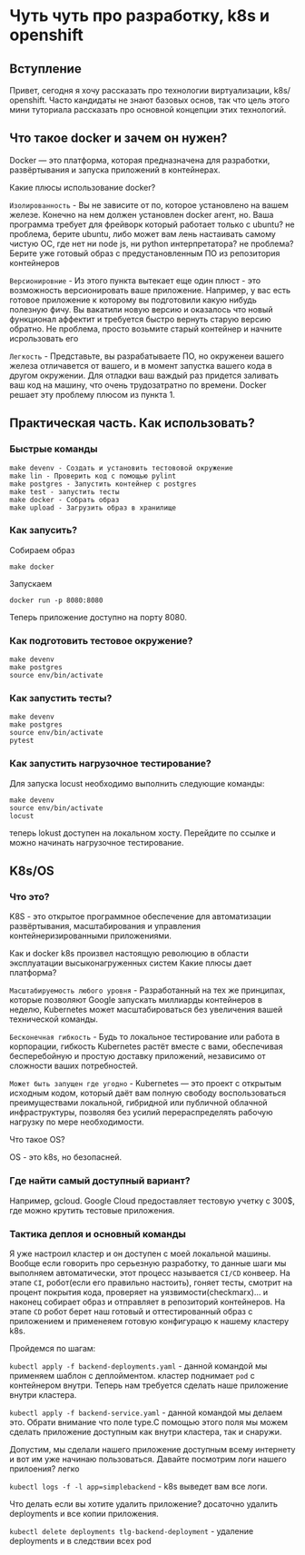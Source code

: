 # Чуть чуть про разработку, k8s и openshift

## Вступление

Привет, сегодня я хочу рассказать про технологии виртуализации, k8s/ openshift. 
Часто кандидаты не знают базовых основ, так что цель этого мини туториала рассказать про основной концепции этих технологий. 

## Что такое docker и зачем он нужен?
Docker — это платформа, которая предназначена для разработки, развёртывания и запуска приложений в контейнерах. 

Какие плюсы использование docker?

`Изолированность` -  Вы не зависите от по, которое установлено на вашем железе. Конечно на нем должен установлен docker агент, но. 
Ваша программа требует для фрейворк который работает только с ubuntu? не проблема, 
берите ubuntu, либо может вам лень настаивать самому чистую ОС, где нет ни node js, ни python интерпретатора? 
не проблема? Берите уже готовый образ с предустановленным ПО из репозитория контейнеров

`Версионировние` -  Из этого пункта вытекает еще один плюст - это возможность версионировать ваше приложение. 
Например, у вас есть готовое приложение к которому вы подготовили какую нибудь полезную фичу. 
Вы вакатили новую версию и оказалось что новый функционал аффектит и требуется быстро вернуть старую версию обратно. 
Не проблема, просто возьмите старый контейнер и начните исрользовать его

`Легкость` -  Представьте, вы разрабатываете ПО, но окруженеи вашего железа отличавется от вашего, 
и в момент запустка вашего кода в другом окружении. Для отладки ваш важдый раз придется заливать ваш код на машину, 
что очень трудозатратно по времени. Docker решает эту проблему плюсом из пункта 1.

## Практическая часть. Как использовать?

### Быстрые команды
```
make devenv - Создать и установить тестововой окружение
make lin - Проверить код с помощью pylint
make postgres - Запустить контейнер с postgres
make test - запустить тесты
make docker - Собрать образ
make upload - Загрузить образ в хранилище
```

### Как запусить?
Собираем образ
```
make docker
```
Запускаем
```
docker run -p 8080:8080
```
Теперь приложение доступно на порту 8080.
### Как подготовить тестовое окружение?
```
make devenv
make postgres
source env/bin/activate
```
### Как запустить тесты?
```
make devenv
make postgres
source env/bin/activate
pytest
```
### Как запустить нагрузочное тестирование?
Для запуска locust необходимо выполнить следующие команды:
```
make devenv
source env/bin/activate
locust
```
теперь lokust доступен на локальном хосту. Перейдите по ссылке и можно начинать нагрузочное тестирование.
## K8s/OS
### Что это?
K8S - это открытое программное обеспечение для автоматизации развёртывания, 
масштабирования и управления контейнеризированными приложениями.

Как и docker k8s произвел настоящую революцию в области эксплуатации высыконагруженных систем
Какие плюсы дает платформа?


`Масштабируемость любого уровня` - Разработанный на тех же принципах, которые позволяют Google запускать миллиарды контейнеров в неделю, Kubernetes может масштабироваться без увеличения вашей технической команды.

`Бесконечная гибкость` - Будь то локальное тестирование или работа в корпорации, гибкость Kubernetes растёт вместе с вами, обеспечивая бесперебойную и простую доставку приложений, независимо от сложности ваших потребностей.

`Может быть запущен где угодно` - Kubernetes — это проект с открытым исходным кодом, который даёт вам полную свободу воспользоваться преимуществами локальной, гибридной или публичной облачной инфраструктуры, позволяя без усилий перераспределять рабочую нагрузку по мере необходимости.

Что такое OS?

OS - это k8s, но безопасней.

### Где найти самый доступный вариант?

Например, gcloud. Google Cloud предоставляет тестовую учетку с 300$, где можно крутить тестовые приложения.

### Тактика деплоя и основный команды
Я уже настроил кластер и он доступен с моей локальной машины.
Вообще если говорить про серьезную разработку, то данные шаги мы выполняем автоматически, этот процесс называется `CI/CD` конвеер.
На этапе `CI`, робот(если его правильно настоить), гоняет тесты, смотрит на процент покрытия кода, проверяет на уязвимости(checkmarx)... и
наконец собирает образ и отправляет в репозиторий контейнеров.
На этапе `CD` робот берет наш готовый и оттестированный образ с приложением и применеяем готовую конфигурацю к нашему кластеру k8s.

Пройдемся по шагам:

`kubectl apply -f backend-deployments.yaml` - данной командой мы применяем шаблон с деплойментом. кластер поднимает `pod` c контейнером внутри.
Теперь нам требуется сделать наше приложение внутри кластера.

`kubectl apply -f backend-service.yaml` - данной командой мы делаем это. Обрати внимание что поле type.С помощью этого поля мы можем сделать приложение доступным как внутри кластера, так и снаружи.

Допустим, мы сделали нашего приложение доступным всему интернету и вот им уже начинаю пользоваться.
Давайте посмотрим логи нашего прилоения? легко

`kubectl logs -f -l app=simplebackend` - k8s выведет вам все логи.

Что делать если вы хотите удалить приложение? досаточно удалить deployments и все копии приложения.

`kubectl delete deployments tlg-backend-deployment` -  удаление deployments и в следствии всех pod





